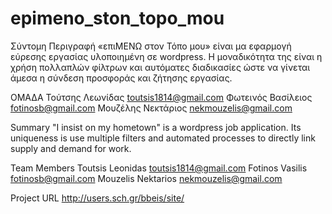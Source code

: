 # epimeno_ston_topo_mou
Σύντομη Περιγραφή
«επιΜΕΝΩ στον Τόπο μου» είναι μα εφαρμογή εύρεσης εργασίας υλοποιημένη σε wordpress. Η μοναδικότητα της είναι η χρήση πολλαπλών φίλτρων  και αυτόματες διαδικασίες ώστε να γίνεται άμεσα η σύνδεση προσφοράς και ζήτησης εργασίας.

ΟΜΑΔΑ
Τούτσης Λεωνίδας toutsis1814@gmail.com
Φωτεινός Βασίλειος fotinosb@gmail.com
Μουζέλης Νεκτάριος nekmouzelis@gmail.com

Summary
"I insist on my hometown" is a wordpress job application. Its uniqueness is use 
multiple filters and automated processes to directly link supply and demand for work.

Team Members
Toutsis Leonidas toutsis1814@gmail.com
Fotinos Vasilis fotinosb@gmail.com 
Mouzelis Nektarios nekmouzelis@gmail.com

Project URL
http://users.sch.gr/bbeis/site/


